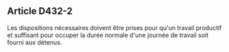 Article D432-2
----
Les dispositions nécessaires doivent être prises pour qu'un travail productif et
suffisant pour occuper la durée normale d'une journée de travail soit fourni aux
détenus.

